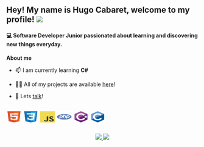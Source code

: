 ## Hey! My name is Hugo Cabaret, welcome to my profile! <img src="https://media.giphy.com/media/hvRJCLFzcasrR4ia7z/giphy.gif" width="30px">

<h4>💻 Software Developer Junior passionated about learning and discovering new things everyday.</h4>

**About me**

- 📫  I am currently learning **C#** 

- 👨‍💻  All of my projects are available <a href="https://hugocabaret.techlads.pt/" target="_blank">here</a>!

- 💬  Lets <a href="mailto:hugomiguelcabaretdasilva@gmail.com"><u>talk</u></a>!

<div style="display: inline_block"><br>
  <img align="center" alt="JustCabaret-HTML" height="30" width="40" src="https://raw.githubusercontent.com/devicons/devicon/master/icons/html5/html5-original.svg">
  <img align="center" alt="JustCabaret-CSS" height="30" width="40" src="https://raw.githubusercontent.com/devicons/devicon/master/icons/css3/css3-original.svg">
  <img align="center" alt="JustCabaret-HTML" height="30" width="40" src="https://raw.githubusercontent.com/devicons/devicon/master/icons/javascript/javascript-original.svg">
  <img align="center" alt="JustCabaret-PHP" height="30" width="40" src="https://raw.githubusercontent.com/devicons/devicon/master/icons/php/php-plain.svg">
  <img align="center" alt="JustCabaret-Csharp" height="30" width="40" src="https://raw.githubusercontent.com/devicons/devicon/master/icons/csharp/csharp-original.svg">
  <img align="center" alt="JustCabaret-C" height="30" width="40" src="https://raw.githubusercontent.com/devicons/devicon/master/icons/c/c-original.svg">
</div>

##

<div align="center">
  <a href="https://github.com/JustCabaret">
  <img height="180em" src="https://github-readme-stats.vercel.app/api?username=justcabaret&show_icons=true&theme=dark&include_all_commits=true&count_private=true"/>
  <img height="180em" src="https://github-readme-stats.vercel.app/api/top-langs/?username=justcabaret&layout=compact&langs_count=7&theme=dark"/>
</div>

